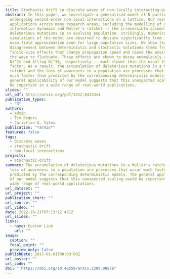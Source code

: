 ```yaml
---
title: Stochastic drift in discrete waves of non-locally interacting-particles
abstract: In this paper, we investigate a generalised model of N particles
  undergoing second-order non-local interactions on a lattice. Our results have
  applications across many research areas, including the modelling of migration,
  information dynamics and Muller's ratchet -- the irreversible accumulation of
  deleterious mutations in an evolving population. Strikingly, numerical
  simulations of the model are observed to deviate significantly from its
  mean-field approximation even for large population sizes. We show that the
  disagreement between deterministic and stochastic solutions stems from
  finite-size effects that change propagation speed and cause the position of
  the wave to fluctuate. These effects are shown to decay anomalously as $(\log
  N)^2$ and $(\log N)^3$, respectively -- much slower than the usual $\sqrt{N}$
  factor. As a result, the accumulation of deleterious mutations in a Muller's
  ratchet and the loss of awareness in a population are processes that occur
  much faster than predicted by the corresponding deterministic models. The
  general applicability of our model suggests that this unexpected scaling could
  be important in a wide range of real-world applications.
slides: ""
url_pdf: http://arxiv.org/pdf/1512.04133v1
publication_types:
  - "3"
authors:
  - admin
  - Tim Rogers
  - Christian A. Yates
publication: "*arXiv*"
featured: false
tags:
  - Discrete waves
  - stochastic drift
  - non-local interactions
projects:
  - stochastic-drift
summary: The accumulation of deleterious mutations in a Muller's ratchet and the
  loss of awareness in a population are processes that occur much faster than
  predicted by the corresponding deterministic models. The general applicability
  of our model suggests that this unexpected scaling could be important in a
  wide range of real-world applications.
url_dataset: ""
url_project: ""
publication_short: ""
url_source: ""
url_video: ""
date: 2022-10-21T07:13:12.421Z
url_slides: ""
links:
  - name: Custom Link
    url: ""
image:
  caption: ""
  focal_point: ""
  preview_only: false
publishDate: 2017-01-01T00:00:00Z
url_poster: ""
url_code: ""
doi: " https://doi.org/10.48550/arXiv.2209.08076"
---
```

